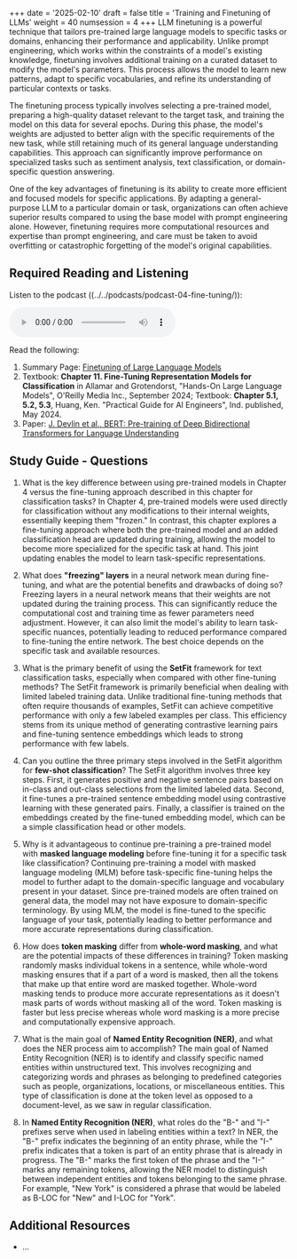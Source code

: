 +++
date = '2025-02-10'
draft = false
title = 'Training and Finetuning of LLMs'
weight = 40
numsession = 4
+++
LLM finetuning is a powerful technique that tailors pre-trained large language models to specific tasks or domains, enhancing their performance and applicability. Unlike prompt engineering, which works within the constraints of a model's existing knowledge, finetuning involves additional training on a curated dataset to modify the model's parameters. This process allows the model to learn new patterns, adapt to specific vocabularies, and refine its understanding of particular contexts or tasks.

<!-- more -->
The finetuning process typically involves selecting a pre-trained model, preparing a high-quality dataset relevant to the target task, and training the model on this data for several epochs. During this phase, the model's weights are adjusted to better align with the specific requirements of the new task, while still retaining much of its general language understanding capabilities. This approach can significantly improve performance on specialized tasks such as sentiment analysis, text classification, or domain-specific question answering.

One of the key advantages of finetuning is its ability to create more efficient and focused models for specific applications. By adapting a general-purpose LLM to a particular domain or task, organizations can often achieve superior results compared to using the base model with prompt engineering alone. However, finetuning requires more computational resources and expertise than prompt engineering, and care must be taken to avoid overfitting or catastrophic forgetting of the model's original capabilities.

## Required Reading and Listening
Listen to the podcast ((../../podcasts/podcast-04-fine-tuning/)):
<!-- Listen to the podcast: -->

 <audio controls>
    <source src="https://insight-gsu-edu-msa8700-public-files-us-east-1.s3.us-east-1.amazonaws.com/podcast/Fine-Tuning-Language-Models-for-Classification.wav" type="audio/wav">
    Your browser does not support the audio element.
</audio>

Read the following:
1. Summary Page: [Finetuning of Large Language Models](https://www.perplexity.ai/page/finetuning-of-large-language-m-uYo8ZyfGQdijYrpM6phP_w)
2. Textbook: **Chapter 11. Fine-Tuning Representation Models for Classification** in Allamar and Grotendorst, "Hands-On Large Language Models", O'Reilly Media Inc., September 2024;
Textbook: **Chapter 5.1, 5.2, 5.3**, Huang, Ken. "Practical Guide for AI Engineers", Ind. published, May 2024.
3. Paper: [J. Devlin et al., BERT: Pre-training of Deep Bidirectional Transformers for
Language Understanding](https://arxiv.org/abs/1810.04805)

## Study Guide - Questions
1. What is the key difference between using pre-trained models in Chapter 4 versus the fine-tuning approach described in this chapter for classification tasks? 
In Chapter 4, pre-trained models were used directly for classification without any modifications to their internal weights, essentially keeping them "frozen." In contrast, this chapter explores a fine-tuning approach where both the pre-trained model and an added classification head are updated during training, allowing the model to become more specialized for the specific task at hand. This joint updating enables the model to learn task-specific representations.

2. What does **"freezing" layers** in a neural network mean during fine-tuning, and what are the potential benefits and drawbacks of doing so? 
Freezing layers in a neural network means that their weights are not updated during the training process. This can significantly reduce the computational cost and training time as fewer parameters need adjustment. However, it can also limit the model's ability to learn task-specific nuances, potentially leading to reduced performance compared to fine-tuning the entire network. The best choice depends on the specific task and available resources.

3. What is the primary benefit of using the **SetFit** framework for text classification tasks, especially when compared with other fine-tuning methods? 
The SetFit framework is primarily beneficial when dealing with limited labeled training data. Unlike traditional fine-tuning methods that often require thousands of examples, SetFit can achieve competitive performance with only a few labeled examples per class. This efficiency stems from its unique method of generating contrastive learning pairs and fine-tuning sentence embeddings which leads to strong performance with few labels.

4. Can you outline the three primary steps involved in the SetFit algorithm for **few-shot classification**? 
The SetFit algorithm involves three key steps. First, it generates positive and negative sentence pairs based on in-class and out-class selections from the limited labeled data. Second, it fine-tunes a pre-trained sentence embedding model using contrastive learning with these generated pairs. Finally, a classifier is trained on the embeddings created by the fine-tuned embedding model, which can be a simple classification head or other models.

5. Why is it advantageous to continue pre-training a pre-trained model with **masked language modeling** before fine-tuning it for a specific task like classification? 
Continuing pre-training a model with masked language modeling (MLM) before task-specific fine-tuning helps the model to further adapt to the domain-specific language and vocabulary present in your dataset. Since pre-trained models are often trained on general data, the model may not have exposure to domain-specific terminology. By using MLM, the model is fine-tuned to the specific language of your task, potentially leading to better performance and more accurate representations during classification.

6. How does **token masking** differ from **whole-word masking**, and what are the potential impacts of these differences in training? 
Token masking randomly masks individual tokens in a sentence, while whole-word masking ensures that if a part of a word is masked, then all the tokens that make up that entire word are masked together. Whole-word masking tends to produce more accurate representations as it doesn't mask parts of words without masking all of the word. Token masking is faster but less precise whereas whole word masking is a more precise and computationally expensive approach.

7. What is the main goal of **Named Entity Recognition (NER)**, and what does the NER process aim to accomplish? 
The main goal of Named Entity Recognition (NER) is to identify and classify specific named entities within unstructured text. This involves recognizing and categorizing words and phrases as belonging to predefined categories such as people, organizations, locations, or miscellaneous entities. This type of classification is done at the token level as opposed to a document-level, as we saw in regular classification.

8. In **Named Entity Recognition (NER)**, what roles do the "B-" and "I-" prefixes serve when used in labeling entities within a text? 
In NER, the "B-" prefix indicates the beginning of an entity phrase, while the "I-" prefix indicates that a token is part of an entity phrase that is already in progress. The "B-" marks the first token of the phrase and the "I-" marks any remaining tokens, allowing the NER model to distinguish between independent entities and tokens belonging to the same phrase. For example, "New York" is considered a phrase that would be labeled as B-LOC for "New" and I-LOC for "York".

## Additional Resources
- []() ...

